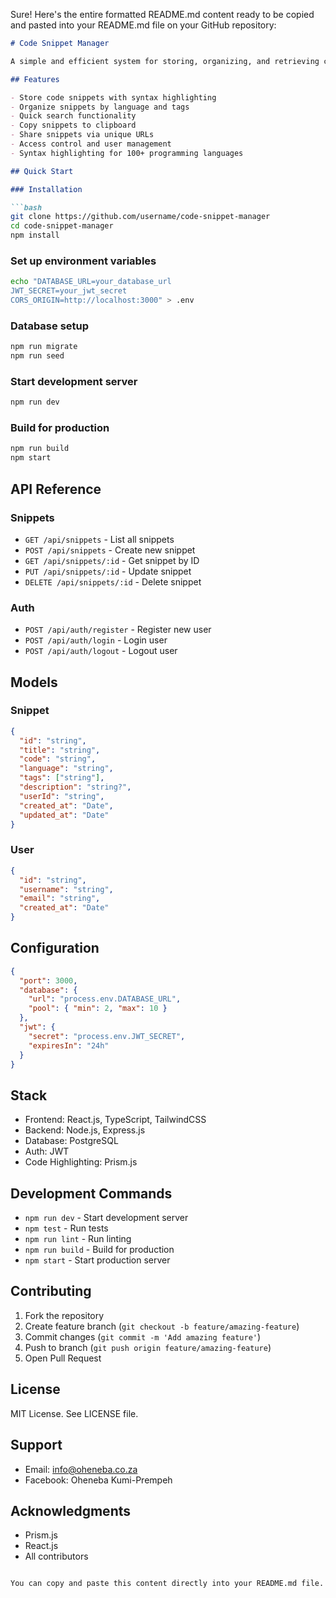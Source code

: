 Sure! Here's the entire formatted README.md content ready to be copied and pasted into your README.md file on your GitHub repository:

```markdown
# Code Snippet Manager

A simple and efficient system for storing, organizing, and retrieving code snippets.

## Features

- Store code snippets with syntax highlighting
- Organize snippets by language and tags
- Quick search functionality
- Copy snippets to clipboard
- Share snippets via unique URLs
- Access control and user management
- Syntax highlighting for 100+ programming languages

## Quick Start

### Installation

```bash
git clone https://github.com/username/code-snippet-manager
cd code-snippet-manager
npm install
```

### Set up environment variables

```bash
echo "DATABASE_URL=your_database_url
JWT_SECRET=your_jwt_secret
CORS_ORIGIN=http://localhost:3000" > .env
```

### Database setup

```bash
npm run migrate
npm run seed
```

### Start development server

```bash
npm run dev
```

### Build for production

```bash
npm run build
npm start
```

## API Reference

### Snippets

- `GET /api/snippets` - List all snippets
- `POST /api/snippets` - Create new snippet
- `GET /api/snippets/:id` - Get snippet by ID
- `PUT /api/snippets/:id` - Update snippet
- `DELETE /api/snippets/:id` - Delete snippet

### Auth

- `POST /api/auth/register` - Register new user
- `POST /api/auth/login` - Login user
- `POST /api/auth/logout` - Logout user

## Models

### Snippet

```json
{
  "id": "string",
  "title": "string",
  "code": "string",
  "language": "string",
  "tags": ["string"],
  "description": "string?",
  "userId": "string",
  "created_at": "Date",
  "updated_at": "Date"
}
```

### User

```json
{
  "id": "string",
  "username": "string",
  "email": "string",
  "created_at": "Date"
}
```

## Configuration

```json
{
  "port": 3000,
  "database": {
    "url": "process.env.DATABASE_URL",
    "pool": { "min": 2, "max": 10 }
  },
  "jwt": {
    "secret": "process.env.JWT_SECRET",
    "expiresIn": "24h"
  }
}
```

## Stack

- Frontend: React.js, TypeScript, TailwindCSS
- Backend: Node.js, Express.js
- Database: PostgreSQL
- Auth: JWT
- Code Highlighting: Prism.js

## Development Commands

- `npm run dev` - Start development server
- `npm test` - Run tests
- `npm run lint` - Run linting
- `npm run build` - Build for production
- `npm start` - Start production server

## Contributing

1. Fork the repository
2. Create feature branch (`git checkout -b feature/amazing-feature`)
3. Commit changes (`git commit -m 'Add amazing feature'`)
4. Push to branch (`git push origin feature/amazing-feature`)
5. Open Pull Request

## License

MIT License. See LICENSE file.

## Support

- Email: info@oheneba.co.za
- Facebook: Oheneba Kumi-Prempeh

## Acknowledgments

- Prism.js
- React.js
- All contributors
```

You can copy and paste this content directly into your README.md file.
